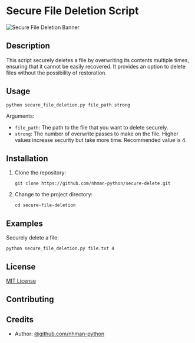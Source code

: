 
   # Secure File Deletion Script

   ![Secure File Deletion Banner](banner.png)

   ## Description

   This script securely deletes a file by overwriting its contents multiple times, ensuring that it cannot be easily recovered. It provides an option to delete files without the possibility of restoration.

   ## Usage

   ```
   python secure_file_deletion.py file_path strong
   ```

   Arguments:
   - `file_path`: The path to the file that you want to delete securely.
   - `strong`: The number of overwrite passes to make on the file. Higher values increase security but take more time. Recommended value is 4.

   ## Installation

   1. Clone the repository:
      ```
      git clone https://github.com/nhman-python/secure-delete.git
      ```

   2. Change to the project directory:
      ```
      cd secure-file-deletion
      ```

   ## Examples

   Securely delete a file:
   ```shell
   python secure_file_deletion.py file.txt 4
   ```

   ## License

   [MIT License](https://github.com/nhman-python/secure-delete/blob/main/LICENSE)

   ## Contributing

   ## Credits

   - Author: [@github.com/nhman-python](https://github.com/nhman-python)
   ```
